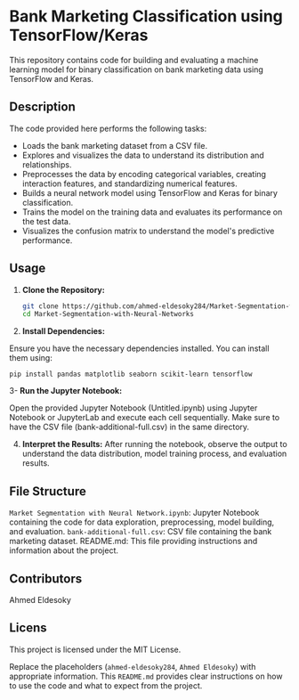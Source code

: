 # Bank Marketing Classification using TensorFlow/Keras

This repository contains code for building and evaluating a machine learning model for binary classification on bank marketing data using TensorFlow and Keras.

## Description

The code provided here performs the following tasks:
- Loads the bank marketing dataset from a CSV file.
- Explores and visualizes the data to understand its distribution and relationships.
- Preprocesses the data by encoding categorical variables, creating interaction features, and standardizing numerical features.
- Builds a neural network model using TensorFlow and Keras for binary classification.
- Trains the model on the training data and evaluates its performance on the test data.
- Visualizes the confusion matrix to understand the model's predictive performance.

## Usage
1. **Clone the Repository:**
   ```bash
   git clone https://github.com/ahmed-eldesoky284/Market-Segmentation-with-Neural-Networks.git
   cd Market-Segmentation-with-Neural-Networks

2. **Install Dependencies:**

  Ensure you have the necessary dependencies installed. You can install them using:
  ```
  pip install pandas matplotlib seaborn scikit-learn tensorflow
  ```
3- **Run the Jupyter Notebook:**

  Open the provided Jupyter Notebook 
  (Untitled.ipynb) using Jupyter Notebook or JupyterLab and execute each cell sequentially. Make sure to have the CSV 
  file (bank-additional-full.csv) in the same directory.

4. **Interpret the Results:**
   After running the notebook, observe the output to understand the data distribution, model training process, and evaluation results.


## File Structure
  `Market Segmentation with Neural Network.ipynb`: Jupyter Notebook containing the code for data exploration, preprocessing, model building,
  and evaluation.
  `bank-additional-full.csv`: CSV file containing the bank marketing dataset.
  README.md: This file providing instructions and information about the project.
  
## Contributors

Ahmed Eldesoky
## Licens

This project is licensed under the MIT License.


Replace the placeholders (`ahmed-eldesoky284`, `Ahmed Eldesoky`) with appropriate information. This `README.md` provides clear instructions on how to use the code and what to expect from the project.

